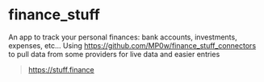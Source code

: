 # finance_stuff

An app to track your personal finances: bank accounts, investments, expenses, etc...
Using https://github.com/MP0w/finance_stuff_connectors to pull data from some providers for live data and easier entries

>  https://stuff.finance
